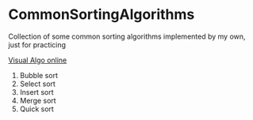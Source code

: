 # CommonSortingAlgorithms
Collection of some common sorting algorithms implemented by my own, just for practicing

[Visual Algo online](https://visualgo.net)

1. Bubble sort
2. Select sort
3. Insert sort
4. Merge sort
5. Quick sort